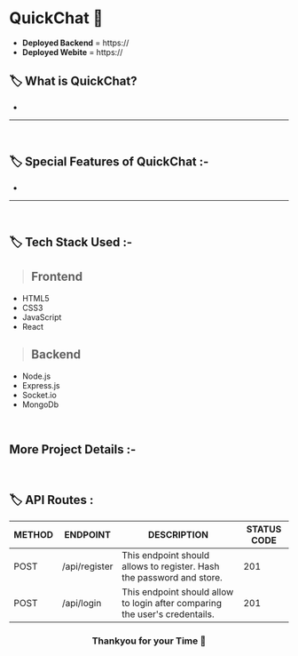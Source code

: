 # __QuickChat__ 💬

- __Deployed Backend__ = https://
- __Deployed Webite__ = https://

## 🏷️ What is __QuickChat__?

- 

---

<br/>

## 🏷️ Special Features of QuickChat :-

- 

---

<br/>

## 🏷️ __Tech Stack Used__ :-

  > ## Frontend
- HTML5
- CSS3
- JavaScript
- React
> ## Backend
- Node.js
- Express.js
- Socket.io
- MongoDb
  
<br/>


## __More Project Details__ :-
<br/>

## 🏷️ __API Routes__ :

| METHOD | ENDPOINT | DESCRIPTION | STATUS CODE |
| --- | --- | --- | --- |
| POST | /api/register | This endpoint should allows to register. Hash the password and store. | 201 |
| POST | /api/login | This endpoint should allow to login after comparing the user's credentails. | 201 |

<h3 align="center" >Thankyou for your Time 💝</h3>
